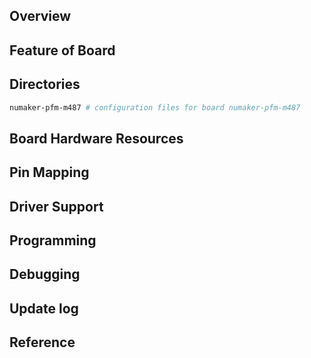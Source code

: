 ## Overview

## Feature of Board

## Directories
```sh
numaker-pfm-m487 # configuration files for board numaker-pfm-m487
```

## Board Hardware Resources

## Pin Mapping

## Driver Support

## Programming

## Debugging

## Update log

## Reference
